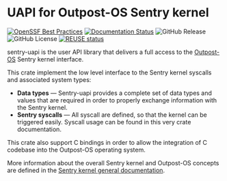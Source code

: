 <!--
SPDX-FileCopyrightText: 2023-2024 Ledger SAS
SPDX-License-Identifier: Apache-2.0
-->

# UAPI for Outpost-OS Sentry kernel

[![OpenSSF Best Practices](https://www.bestpractices.dev/projects/9667/badge)](https://www.bestpractices.dev/projects/9667)
[![Documentation Status](https://readthedocs.org/projects/outpost-sentry/badge/?version=latest)](https://outpost-sentry.readthedocs.io/en/latest/?badge=latest)
![GitHub Release](https://img.shields.io/github/v/release/outpost-os/sentry-kernel)
![GitHub License](https://img.shields.io/github/license/outpost-os/sentry-kernel)
[![REUSE status](https://api.reuse.software/badge/github.com/outpost-os/sentry-kernel)](https://api.reuse.software/info/github.com/outpost-os/sentry-kernel)

sentry-uapi is the user API library that delivers a full access to the [Outpost-OS](https://github.com/outpost-os) Sentry kernel interface.

This crate implement the low level interface to the Sentry kernel syscalls and associated system types:

* **Data types** — Sentry-uapi provides a complete set of data types and
  values that are required in order to properly exchange information with the Sentry kernel.
* **Sentry syscalls** — All syscall are defined, so that the kernel can be triggered easily.
  Syscall usage can be found in this very crate documentation.

This crate also support C bindings in order to allow the integration of C codebase into the
Outpost-OS operating system.

More information about the overall Sentry kernel and Outpost-OS concepts are defined in
the [Sentry kernel general documentation](https://outpost-sentry.readthedocs.io/en/latest/).
